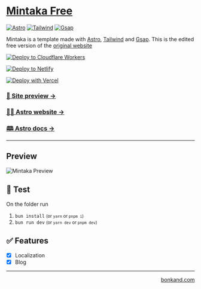 # [Mintaka Free](https://mintaka.bonkand.com)

<a href="https://astro.build/">![Astro](.github/images/astro-icon.png)</a>
<a href="https://tailwindcss.com/">![Tailwind](.github/images/tailwind-icon.png)</a>
<a href="https://gsap.com/">![Gsap](.github/images/gsap.png)</a>

Mintaka is a template made with [Astro](https://astro.build), [Tailwind](https://tailwindcss.com/) and [Gsap](https://gsap.com/). This is the edited free version of the [original website](https://mintaka.majestico.co)

[![Deploy to Cloudflare Workers](https://deploy.workers.cloudflare.com/button)](https://deploy.workers.cloudflare.com/?url=https://github.com/bonkand/mintaka)

[![Deploy to Netlify](https://www.netlify.com/img/deploy/button.svg)](https://app.netlify.com/start/deploy?repository=https://github.com/bonkand/mintaka)

[![Deploy with Vercel](https://vercel.com/button)](https://vercel.com/new/clone?repository-url=https://github.com/bonkand/mintaka)


### [🧪 Site preview →](https://mintaka.bonkand.com)

### [🧑‍🚀 Astro website →](https://astro.build/)

### [🕮 Astro docs →](https://docs.astro.build/en/getting-started/)

---

## Preview

![Mintaka Preview](.github/images/majestico_share.gif)

## 🧪 Test

On the folder run

1. `bun install`  <small>(or `yarn` or `pnpm i`)</small>
2. `bun run dev`  <small>(or `yarn dev` or `pnpm dev`)</small>

## ✅ Features

- [x] Localization
- [x] Blog

---

<p align="right"><a href="https://bonkand.com" target="_blank">bonkand.com</p>
